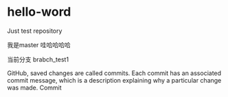 # hello-word
Just test repository

我是master
哇哈哈哈哈

当前分支 brabch_test1


GitHub, saved changes are called commits. Each commit has an associated commit message, which is a description explaining why a particular change was made. Commit 
